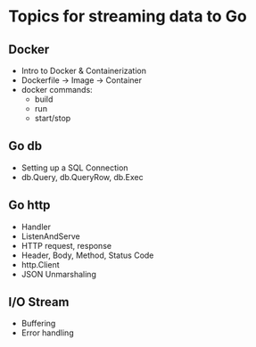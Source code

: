 # Topics for streaming data to Go

## Docker
* Intro to Docker & Containerization
* Dockerfile -> Image -> Container
* docker commands:
    * build
    * run
    * start/stop

## Go db
* Setting up a SQL Connection
* db.Query, db.QueryRow, db.Exec

## Go http
* Handler
* ListenAndServe
* HTTP request, response
* Header, Body, Method, Status Code
* http.Client
* JSON Unmarshaling

## I/O Stream
* Buffering
* Error handling
